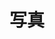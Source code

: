 ---
layout: post-list
title: 写真
lang: en
cover_url: https://vip1.loli.net/2020/01/13/D3Ii6UgE9smX7rB.png
position: 2
navlevel: header
navtitle: Shashin
filter:
  - by_category: photo
---